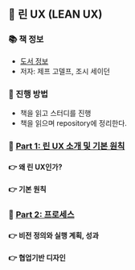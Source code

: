 ## 🚀 린 UX (LEAN UX)

### 📚 책 정보
- [도서 정보](http://www.yes24.com/Product/Goods/11043345)
- 저자: 제프 고델프, 조시 세이던

### 🎯 진행 방법
- 책을 읽고 스터디를 진행
- 책을 읽으며 repository에 정리한다.

### 🐣 [Part 1: 린 UX 소개 및 기본 원칙](https://github.com/saseungmin/reading_books_record_repository/tree/master/LEAN-UX/Part%201)
#### 👉 왜 린 UX인가?
#### 👉 기본 원칙

### 🐣 [Part 2: 프로세스](https://github.com/saseungmin/reading_books_record_repository/tree/master/LEAN-UX/Part%202)
#### 👉 비전 정의와 실행 계획, 성과
#### 👉 협업기반 디자인
